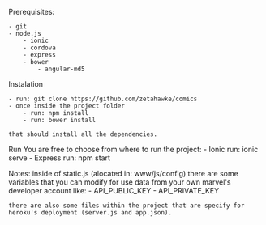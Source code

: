 Prerequisites:

	- git
	- node.js
		- ionic
		- cordova
		- express
		- bower
			- angular-md5

Instalation
	
	- run: git clone https://github.com/zetahawke/comics
	- once inside the project folder
		- run: npm install
		- run: bower install

	that should install all the dependencies.

Run
	You are free to choose from where to run the project:
		- Ionic run: ionic serve
		- Express run: npm start

Notes:
	inside of static.js (alocated in: www/js/config) there are some variables that you can modify for use data from your own marvel's developer account like:
		- API_PUBLIC_KEY
		- API_PRIVATE_KEY

	there are also some files within the project that are specify for heroku's deployment (server.js and app.json).
